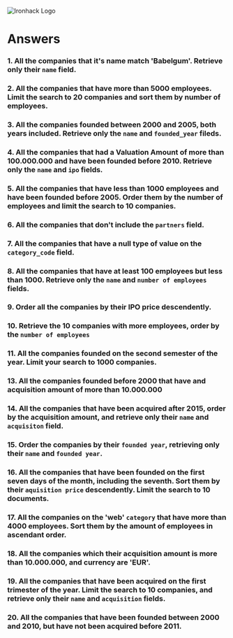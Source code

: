 ![Ironhack Logo](https://i.imgur.com/1QgrNNw.png)

# Answers

### 1. All the companies that it's name match 'Babelgum'. Retrieve only their `name` field.

<!-- filter: { name: {$eq: "Babelgum"} } -->
<!-- project: { name: 1 } -->

### 2. All the companies that have more than 5000 employees. Limit the search to 20 companies and sort them by **number of employees**.

<!-- filter: { number_of_employees: {$gt: 5000} } -->
<!-- sort: { number_of_employees: 1 } -->
<!-- limit: 20 -->

### 3. All the companies founded between 2000 and 2005, both years included. Retrieve only the `name` and `founded_year` fileds.

<!-- filter: { founded_year: {$gte: 2000, $lte: 2005 } } -->
<!-- project: { name: 1, founded_year: 1 } -->

### 4. All the companies that had a Valuation Amount of more than 100.000.000 and have been founded before 2010. Retrieve only the `name` and `ipo` fields.

<!-- { "ipo.valuation_amount": {$gt: 100000000 }, founded_year: {$lt: 2010 } }-->
<!-- { name: 1, ipo: 1 } -->

### 5. All the companies that have less than 1000 employees and have been founded before 2005. Order them by the number of employees and limit the search to 10 companies.

<!--filter: { number_of_employees: {$lt: 1000} , founded_year: {$lt: 2005 } } -->
<!-- sort: { number_of_employees:1 } -->
<!-- limit: 10 -->

### 6. All the companies that don't include the `partners` field.

<!-- filter: { partners: { $eq: null } } -->

### 7. All the companies that have a null type of value on the `category_code` field.

<!-- filter: { category_code: { $eq: null } } -->

### 8. All the companies that have at least 100 employees but less than 1000. Retrieve only the `name` and `number of employees` fields.

<!-- filter: { number_of_employees: {$gte: 100, $lt: 1000 } } -->
<!-- project: {name: 1, number_of_employees: 1 } -->

### 9. Order all the companies by their IPO price descendently.

<!-- sort: { ipo: -1 } -->

### 10. Retrieve the 10 companies with more employees, order by the `number of employees`

<!-- sort: { number_of_employees: -1 } -->
<!-- limit: 10 -->

### 11. All the companies founded on the second semester of the year. Limit your search to 1000 companies.

<!-- filter: { founded_month: {$gte: 6 } } -->
<!-- limit: 1000 -->

<!-- ### 12. All the companies that have been 'deadpooled' after the third year.

{ deadpooled_year: {$gt: 3 } } need to check -->

### 13. All the companies founded before 2000 that have and acquisition amount of more than 10.000.000

<!-- filter: { "acquisition.price_amount": {$gt: 10000000}, founded_year: {$lt: 2000 } } use the "" when you have a dot notation -->

### 14. All the companies that have been acquired after 2015, order by the acquisition amount, and retrieve only their `name` and `acquisiton` field.

<!-- filter: { "acquisition.acquired_year": {$gt: 2015 } } -->
<!-- project: {name: 1, acquisition: 1} -->
<!-- sort: { "acquisition.price_amount": 1 } -->

### 15. Order the companies by their `founded year`, retrieving only their `name` and `founded year`.

<!-- project: {name: 1, founded_year: 1} -->
<!-- sort: { founded_year: 1 } -->

### 16. All the companies that have been founded on the first seven days of the month, including the seventh. Sort them by their `aquisition price` descendently. Limit the search to 10 documents.

<!-- filter: { founded_day: {$lte: 7 } } -->
<!-- sort: { "acquisition.price_amount": -1 } -->

### 17. All the companies on the 'web' `category` that have more than 4000 employees. Sort them by the amount of employees in ascendant order.

<!-- filter: { category_code: {$eq: "web" }, number_of_employees: {$gt: 4000} }-->
<!-- sort: { number_of_employees: 1 } -->

### 18. All the companies which their acquisition amount is more than 10.000.000, and currency are 'EUR'.

<!-- filter: { "acquisition.price_amount": {$gt: 10000000 }, "acquisition.price_currency_code": { $eq: "EUR" } } -->

### 19. All the companies that have been acquired on the first trimester of the year. Limit the search to 10 companies, and retrieve only their `name` and `acquisition` fields.

<!-- filter: { "acquisition.acquired_month": {$lte: 3} } -->
<!-- project: {name: 1, acquisition: 1} -->

### 20. All the companies that have been founded between 2000 and 2010, but have not been acquired before 2011.

<!-- filter: { founded_year: {$gte: 2000, $lte: 2010 }, "acquisition.acquired_year": {$gt: 2011 } } -->
<!-- project: {name: 1, acquisition: 1} -->
